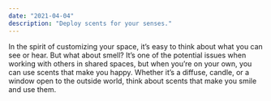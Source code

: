 ```yaml
---
date: "2021-04-04"
description: "Deploy scents for your senses."
---
```


In the spirit of customizing your space, it’s easy to think about what you can see or hear. But what about smell? It’s one of the potential issues when working with others in shared spaces, but when you’re on your own, you can use scents that make you happy. Whether it’s a diffuse, candle, or a window open to the outside world, think about scents that make you smile and use them. 
